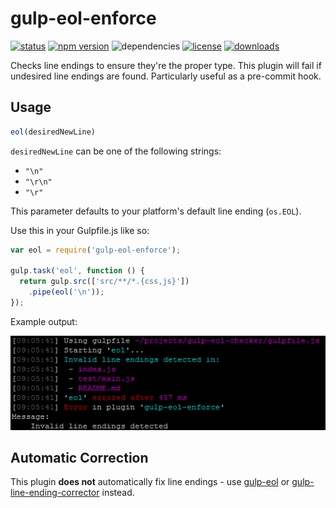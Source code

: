 # gulp-eol-enforce

[![status](https://img.shields.io/travis/colinodell/gulp-eol-enforce.svg)](https://travis-ci.org/colinodell/gulp-eol-enforce)
[![npm version](https://img.shields.io/npm/v/gulp-eol-enforce.svg)](https://www.npmjs.com/package/gulp-eol-enforce)
![dependencies](https://img.shields.io/david/colinodell/gulp-eol-enforce.svg)
[![license](https://img.shields.io/badge/license-MIT-blue.svg)](LICENSE)
[![downloads](https://img.shields.io/npm/dt/gulp-eol-enforce.svg)](https://www.npmjs.com/package/gulp-eol-enforce)

Checks line endings to ensure they're the proper type.  This plugin will fail if undesired line endings are found.  Particularly useful as a pre-commit hook.

## Usage

```js
eol(desiredNewLine)
```

`desiredNewLine` can be one of the following strings:

 - `"\n"`
 - `"\r\n"`
 - `"\r"`

This parameter defaults to your platform's default line ending (`os.EOL`).

Use this in your Gulpfile.js like so:

```js
var eol = require('gulp-eol-enforce');

gulp.task('eol', function () {
  return gulp.src(['src/**/*.{css,js}'])
    .pipe(eol('\n'));
});
```

Example output:

![](example.png)

## Automatic Correction

This plugin **does not** automatically fix line endings - use [gulp-eol](https://www.npmjs.com/package/gulp-eol) or [gulp-line-ending-corrector](https://www.npmjs.com/package/gulp-line-ending-corrector) instead.
